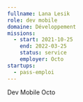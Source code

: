 ```yaml
---
fullname: Lana Lesik
role: dev mobile
domaine: Développement
missions:
  - start: 2021-10-25
    end: 2022-03-25
    status: service
    employer: Octo
startups:
  - pass-emploi
---
```


Dev Mobile Octo
